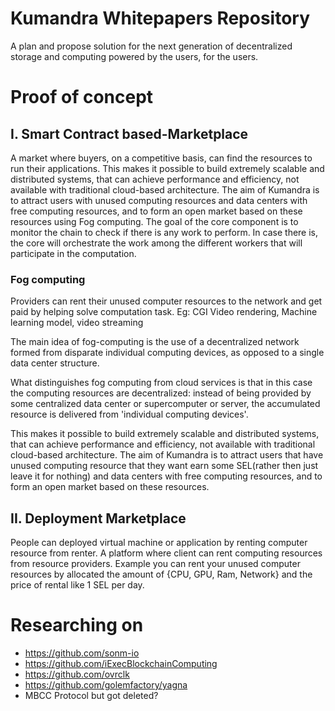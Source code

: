 # Kumandra Whitepapers Repository

A plan and propose solution for the next generation of decentralized storage and computing powered by the users, for the users. 

# Proof of concept

## I. Smart Contract based-Marketplace

A market where buyers, on a competitive basis, can find the resources to run their applications. This makes it possible to build extremely scalable and distributed systems, that can achieve performance and efficiency, not available with traditional cloud-based architecture. The aim of Kumandra is to attract  users with unused computing resources and data centers with free computing resources, and to form an open market based on these resources using Fog computing. The goal of the core component is to monitor the chain to check if there is any work to perform. In case there is, the core will orchestrate the work among the different workers that will participate in the computation.


### Fog computing 
Providers can rent their unused computer resources to the network and get paid by helping solve computation task. Eg: CGI Video rendering, Machine learning model, video streaming

The main idea of fog-computing is the use of a decentralized network formed from disparate individual computing devices, as opposed to a single data center structure.

What distinguishes fog computing from cloud services is that in this case the computing resources are decentralized: instead of being provided by some centralized data center or supercomputer or server, the accumulated resource is delivered from 'individual computing devices'.

This makes it possible to build extremely scalable and distributed systems, that can achieve performance and efficiency, not available with traditional cloud-based architecture. The aim of Kumandra is to attract users that have unused computing resource that they want earn some SEL(rather then just leave it for nothing) and data centers with free computing resources, and to form an open market based on these resources.

## II. Deployment Marketplace
People can deployed virtual machine or application by renting computer resource from renter. A platform where client can rent computing resources from resource providers. Example you can rent your unused computer resources by allocated the amount of {CPU, GPU, Ram, Network} and the price of rental like 1 SEL per day.







# Researching on
* https://github.com/sonm-io
* https://github.com/iExecBlockchainComputing
* https://github.com/ovrclk
* https://github.com/golemfactory/yagna
* MBCC Protocol but got deleted?